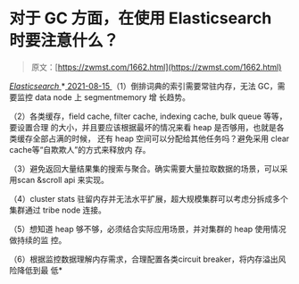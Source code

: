 <!--yml
category: 未分类
date: 0001-01-01 00:00:00
--->

# 对于 GC 方面，在使用 Elasticsearch 时要注意什么？

> 原文：[https://zwmst.com/1662.html](https://zwmst.com/1662.html)

   [ *Elasticsearch* ](https://zwmst.com/elasticsearch)*[ <time datetime="2021-08-15T16:03:38+08:00"> 2021-08-15 </time> ](https://zwmst.com/1662.html)  （1）倒排词典的索引需要常驻内存，无法 GC，需要监控 data node 上 segmentmemory 增 长趋势。

（2）各类缓存，field cache, filter cache, indexing cache, bulk queue 等等，要设置合理 的大小，并且要应该根据最坏的情况来看 heap 是否够用，也就是各类缓存全部占满的时候， 还有 heap 空间可以分配给其他任务吗？避免采用 clear cache等“自欺欺人”的方式来释放内 存。

（3）避免返回大量结果集的搜索与聚合。确实需要大量拉取数据的场景，可以采用scan &scroll api 来实现。

（4）cluster stats 驻留内存并无法水平扩展，超大规模集群可以考虑分拆成多个集群通过 tribe node 连接。

（5）想知道 heap 够不够，必须结合实际应用场景，并对集群的 heap 使用情况做持续的监 控。

（6）根据监控数据理解内存需求，合理配置各类circuit breaker，将内存溢出风险降低到最 低*
